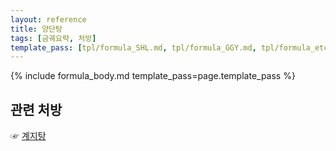 ```yaml
---
layout: reference
title: 양단탕
tags: [금궤요략, 처방]
template_pass: [tpl/formula_SHL.md, tpl/formula_GGY.md, tpl/formula_etc.md]
---
```


{% include formula_body.md template_pass=page.template_pass %}

## 관련 처방

☞ [계지탕]({{site.formulaurl}}/계지탕)
